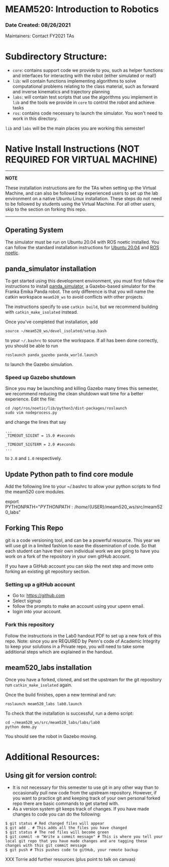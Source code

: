 # MEAM520: Introduction to Robotics
### Date Created: 08/26/2021

Maintainers: Contact FY2021 TAs

# Subdirectory Structure:
- `core`: contains support code we provide to you, such as helper functions and interfaces for interacting with the robot (either simulated or real!)
- `lib`: will contain functions implementing algorithms to solve computational problems relating to the class material, such as forward and inverse kinematics and trajectory planning
- `labs`: will contain test scripts that use the algorithms you implement in `lib` and the tools we provide in `core` to control the robot and achieve tasks
- `ros`: contains code necessary to launch the simulator. You won't need to work in this directory.

`lib` and `labs` will be the main places you are working this semester!


# Native Install Instructions (NOT REQUIRED FOR VIRTUAL MACHINE)
---
**NOTE**

These installation instructions are for the TAs when setting up the Virtual Machine, and can also be followed by experienced users to set up the lab environment on a native Ubuntu Linux installation. These steps do not need to be followed by students using the Virtual Machine. For all other users, skip to the section on forking this repo.

---

## Operating System

The simulator must be run on Ubuntu 20.04 with ROS noetic installed. You can follow the standard installation instructions for [Ubuntu 20.04](https://phoenixnap.com/kb/install-ubuntu-20-04) and [ROS noetic](http://wiki.ros.org/noetic/Installation).

## panda_simulator installation

To get started using this development environment, you must first follow the instructions to install [panda_simulator](https://github.com/justagist/panda_simulator), a Gazebo-based simulator for the Franka Emika Panda robot. The only difference is that you will name the catkin workspace `meam520_ws` to avoid conflicts with other projects.

The instructions specify to use `catkin build`, but we recommend building with `catkin_make_isolated` instead.

Once you've completed that installation, add

```
source ~/meam520_ws/devel_isolated/setup.bash
```

to your `~/.bashrc` to source the workspace. If all has been done correctly, you should be able to run

```
roslaunch panda_gazebo panda_world.launch
```

to launch the Gazebo simulation.

### Speed up Gazebo shutdown

Since you may be launching and killing Gazebo many times this semester, we recommend reducing the clean shutdown wait time for a better experience. Edit the file:
```
cd /opt/ros/noetic/lib/python3/dist-packages/roslaunch
sudo vim nodeprocess.py
```
and change the lines that say
```
...
_TIMEOUT_SIGINT = 15.0 #seconds

_TIMEOUT_SIGTERM = 2.0 #seconds
...
```
to `2.0` and `1.0` respectively.

## Update Python path to find core module

Add the following line to your ~/.bashrc to allow your python scripts to find the meam520 core modules.

export PYTHONPATH="${PYTHONPATH}:/home/${USER}/meam520_ws/src/meam520_labs"


## Forking This Repo
git is a code versioning tool, and can be a powerful resource. This year we will use git in a limited fashion to ease the dissemination of code. So that each student can have their own individual work we are going to have you work on a fork of the repository in your own gitHub account.

If you have a GitHub account you can skip the next step and move onto forking an existing git repository section.

### Setting up a gitHub account
- Go to: https://github.com
- Select signup
- follow the prompts to make an account using your upenn email.
- login into your account.

### Fork this repository

Follow the instructions in the Lab0 handout PDF to set up a new fork of this repo. Note: since you are REQUIRED by Penn's code of Academic Integrity to keep your solutions in a Private repo, you will need to take some additional steps which are explained in the handout.

<!-- ### Forking an existing git repository:
- A fork is a copy of an existing git repository. The copy is a deep copy of a code base and makes it possible to significantly diverge from the current direction of the existing repo.
- We are going to have you use the following steps to fork the MEAM520_fall2021 code base, so that each student has their own code space to develop in and can get consistent updates from the TAs.

1. If you are not already, login to your GitHub account
2. Go to: https://github.com/MEAM520/meam520_fall2021
3. At the top right corner you will see Fork. Click on this, you will be prompted to fork the repository to your account and redirected to the forked repository once it is created.
4. Go to the top right corner and select your repositories, copy the repository code link
5. Clone the newly forked repo (the link is found in the top right corner in the green code box), open a terminal:

```
cd ~/meam520_ws/src
git clone https://github.com/<YOUR_USERNAME>/meam520_sim.git
```

Now we are going to make it possible for you to get updates from the TAs main repository.
First it is important to understand that git is a tool which is used locally to keep a history of your code.
To ensure that code is backed up to an additional location outside of your computer a remote is setup.
GitHub is an example of a location which stores remote git repositories and acts as a way to backup code to a secondary location.

To see that sure your local git repository is setup correctly type the following command:
```
$ cd meam520_sim
$ git reomte -v
```

You should see:
```
> origin  https://github.com/YOUR_USERNAME/meam520_sim.git (fetch)
> origin  https://github.com/YOUR_USERNAME/meam520_sim.git (push)
```
Origin is the primary remote location, and this is pointing to the repository you forked.

Now we are going to add an additional pointer telling your git repository to check updates made at the original forked location (in this case where the TAs will make updates and release new projects).
In git language this is called setting the remote upstream.

Do the following:
```
$ git remote add upstream https://github.com/MEAM520/meam520_labs.git
$ git remote -v
```

You should now see:

```
> origin    https://github.com/YOUR_USERNAME/meam520_sim.git (fetch)
> origin    https://github.com/YOUR_USERNAME/meam520_sim.git (push)
> upstream  https://github.com/MEAM520/meam520_labs.git (fetch)
> upstream  https://github.com/MEAM520/meam520_labs.git (push)
```

Notice that origin still points to your fork, and that upstream is now pointing to the repository that is maintained by the TAs.
Now that an upstream is set we will ask that you periodically use the following command:

```
git pull upstream master
```

This will ensure that you get updates when TAs make changes. We will add reminders any time we update the code for you to do this.
 -->

## meam520_labs installation

Once you have a forked, cloned, and set the upstream for the git repository run `catkin_make_isolated` again.

Once the build finishes, open a new terminal and run:

```
roslaunch meam520_labs lab0.launch
```

To check that the installation is successful, run a demo script:

```
cd ~/meam520_ws/src/meam520_labs/labs/lab0
python demo.py
```

You should see the robot in Gazebo moving.

# Additional Resources:
## Using git for version control:
- It is not necessary for this semester to use git in any other way than to occasionally pull new code from the upstream repository. However, if you want to practice git and keeping track of your own personal forked repo there are basic commands to get started with.
- As a version system git keeps track of changes. If you have made changes to code you can do the following:

```
$ git status # Red changed files will appear
$ git add . # This adds all the files you have changed
$ git status # The red files will become green
$ git commit -m "Write a commit message" # This is where you tell your local git repo that you have made changes and are tagging these changes with this git commit message
$ git push # This pushes code to gitHub, your remote backup
```

XXX Torrie add further resources (plus point to talk on canvas)
